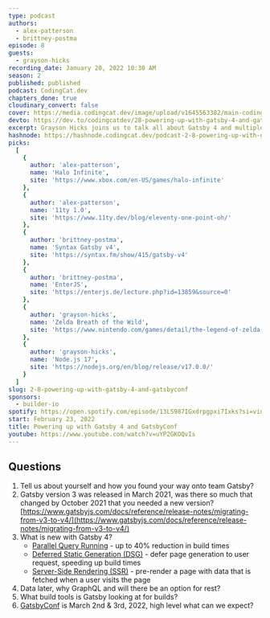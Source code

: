 ```yaml
---
type: podcast
authors:
  - alex-patterson
  - brittney-postma
episode: 8
guests:
  - grayson-hicks
recording_date: January 20, 2022 10:30 AM
season: 2
published: published
podcast: CodingCat.dev
chapters_done: true
cloudinary_convert: false
cover: https://media.codingcat.dev/image/upload/v1645563382/main-codingcatdev-photo/powering_up_with_gatsby_4_and_gatsby_conf.jpg
devto: https://dev.to/codingcatdev/28-powering-up-with-gatsby-4-and-gatsbyconf-lob-temp-slug-6871734
excerpt: Grayson Hicks joins us to talk all about Gatsby 4 and multiple methods of rendering.
hashnode: https://hashnode.codingcat.dev/podcast-2-8-powering-up-with-gatsby-4-and-gatsbyconf
picks:
  [
    {
      author: 'alex-patterson',
      name: 'Halo Infinite',
      site: 'https://www.xbox.com/en-US/games/halo-infinite'
    },
    {
      author: 'alex-patterson',
      name: '11ty 1.0',
      site: 'https://www.11ty.dev/blog/eleventy-one-point-oh/'
    },
    {
      author: 'brittney-postma',
      name: 'Syntax Gatsby v4',
      site: 'https://syntax.fm/show/415/gatsby-v4'
    },
    {
      author: 'brittney-postma',
      name: 'EnterJS',
      site: 'https://enterjs.de/lecture.php?id=13859&source=0'
    },
    {
      author: 'grayson-hicks',
      name: 'Zelda Breath of the Wild',
      site: 'https://www.nintendo.com/games/detail/the-legend-of-zelda-breath-of-the-wild-switch/'
    },
    {
      author: 'grayson-hicks',
      name: 'Node.js 17',
      site: 'https://nodejs.org/en/blog/release/v17.0.0/'
    }
  ]
slug: 2-8-powering-up-with-gatsby-4-and-gatsbyconf
sponsors:
  - builder-io
spotify: https://open.spotify.com/episode/13LS987IGxdrpgpxi7Ixks?si=viuQAxCzT1S4CUpHHQwZOQ
start: February 23, 2022
title: Powering up with Gatsby 4 and GatsbyConf
youtube: https://www.youtube.com/watch?v=uYP2GKOQvIs
---
```


## Questions

1. Tell us about yourself and how you found your way onto team Gatsby?
2. Gatsby version 3 was released in March 2021, was there so much that changed by October 2021 that you needed a new version?
   [https://www.gatsbyjs.com/docs/reference/release-notes/migrating-from-v3-to-v4/](https://www.gatsbyjs.com/docs/reference/release-notes/migrating-from-v3-to-v4/)
3. What is new with Gatsby 4?
   - [Parallel Query Running](https://www.gatsbyjs.com/docs/reference/release-notes/v4.0/#parallel-query-running) - up to 40% reduction in build times
   - [Deferred Static Generation (DSG)](https://www.gatsbyjs.com/docs/reference/release-notes/v4.0/#deferred-static-generation-dsg) - defer page generation to user request, speeding up build times
   - [Server-Side Rendering (SSR)](https://www.gatsbyjs.com/docs/reference/release-notes/v4.0/#server-side-rendering-ssr) - pre-render a page with data that is fetched when a user visits the page
4. Data later, why GraphQL and will there be an option for rest?
5. What build tools is Gatsby looking at for builds?
6. [GatsbyConf](https://gatsbyconf.com/) is March 2nd & 3rd, 2022, high level what can we expect?
